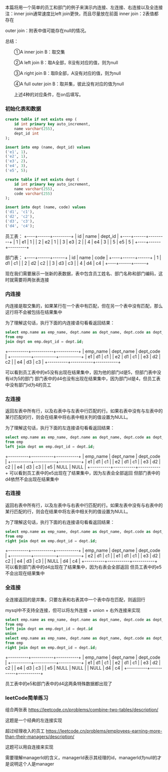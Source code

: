 
本篇将用一个简单的员工和部门的例子来演示内连接、左连接、右连接以及全连接
注：inner join通常速度比left join更快，而且尽量放在前面
inner join：2表值都存在

outer join：附表中值可能存在null的情况。

总结：

　　①A inner join B：取交集

　　②A left join B：取A全部，B没有对应的值，则为null

　　③A right join B：取B全部，A没有对应的值，则为null

　　④A full outer join B：取并集，彼此没有对应的值为null

　　上述4种的对应条件，在on后填写。

### 初始化表和数据
```sql
create table if not exists emp (
    id int primary key auto_increment,
    name varchar(255),
    dept_id int
);

insert into emp (name, dept_id) values
('e1', 1),
('e2', 1),
('e3', 2),
('e4', 3),
('e5', 5);

create table if not exists dept (
    id int primary key auto_increment,
    name varchar(255),
    code varchar(255)
);

insert into dept (name, code) values
('d1', 'c1'),
('d2', 'c2'),
('d3', 'c3'),
('d4', 'c4');
```

员工表：
+----+------+---------+
| id | name | dept_id |
+----+------+---------+
|  1 | e1   |       1 |
|  2 | e2   |       1 |
|  3 | e3   |       2 |
|  4 | e4   |       3 |
|  5 | e5   |       5 |
+----+------+---------+

部门表：
+----+------+------+
| id | name | code |
+----+------+------+
|  1 | d1   | c1   |
|  2 | d2   | c2   |
|  3 | d3   | c3   |
|  4 | d4   | c4   |
+----+------+------+

现在我们需要展示一张新的表数据，表中包含员工姓名、部门名称和部门编码，这时就需要将两张表连接
### 内连接

内连接是取交集的，如果某行在一个表中有匹配，但在另一个表中没有匹配，那么这行将不会被包括在结果集中

为了理解这句话，执行下面的内连接语句看看返回结果：
```sql
select emp.name as emp_name, dept.name as dept_name, dept.code as dept_code
from emp
join dept on emp.dept_id = dept.id;
```
+----------+-----------+-----------+
| emp_name | dept_name | dept_code |
+----------+-----------+-----------+
| e1       | d1        | c1        |
| e2       | d1        | c1        |
| e3       | d2        | c2        |
| e4       | d3        | c3        |
+----------+-----------+-----------+

可以看到员工表中的e5没有出现在结果集中，因为他的部门id是5，但部门表中没有id为5的部门
部门表中的d4也没有出现在结果集中，因为部门id是4，但员工表中没有部门id为4的员工

### 左连接
返回左表中所有行，以及右表中与左表中行匹配的行。如果右表中没有与左表中的某行匹配的行，则会在结果中将右表中相关列的值设置为NULL。

为了理解这句话，执行下面的左连接语句看看返回结果：
```sql
select emp.name as emp_name, dept.name as dept_name, dept.code as dept_code
from emp
left join dept on emp.dept_id = dept.id;
```
+----------+-----------+-----------+
| emp_name | dept_name | dept_code |
+----------+-----------+-----------+
| e1       | d1        | c1        |
| e2       | d1        | c1        |
| e3       | d2        | c2        |
| e4       | d3        | c3        |
| e5       | NULL      | NULL      |
+----------+-----------+-----------+
可以看到员工表中的e5出现在了结果集中，因为左表会全部返回
但部门表中的d4依然不会出现在结果集中

### 右连接
返回右表中所有行，以及左表中与右表中行匹配的行。如果左表中没有与右表中的某行匹配的行，则会在结果中将左表中相关列的值设置为NULL。

为了理解这句话，执行下面的右连接语句看看返回结果：
```sql
select emp.name as emp_name, dept.name as dept_name, dept.code as dept_code
from emp
right join dept on emp.dept_id = dept.id;
```
+----------+-----------+-----------+
| emp_name | dept_name | dept_code |
+----------+-----------+-----------+
| e2       | d1        | c1        |
| e1       | d1        | c1        |
| e3       | d2        | c2        |
| e4       | d3        | c3        |
| NULL     | d4        | c4        |
+----------+-----------+-----------+
可以看到部门表中的d4出现在了结果集中，因为右表会全部返回
但员工表中的e5不会出现在结果集中

### 全连接
全连接返回的是并集，只要左表和右表其中一个表中存在匹配，则返回行

mysql中不支持全连接，但可以将左外连接 + union + 右外连接来实现

```sql
select emp.name as emp_name, dept.name as dept_name, dept.code as dept_code
from emp
left join dept on emp.dept_id = dept.id
union
select emp.name as emp_name, dept.name as dept_name, dept.code as dept_code
from emp
right join dept on emp.dept_id = dept.id;
```

+----------+-----------+-----------+
| emp_name | dept_name | dept_code |
+----------+-----------+-----------+
| e1       | d1        | c1        |
| e2       | d1        | c1        |
| e3       | d2        | c2        |
| e4       | d3        | c3        |
| e5       | NULL      | NULL      |
| NULL     | d4        | c4        |
+----------+-----------+-----------+

员工表中的e5和部门表中的d4这两条特殊数据都出现了

### leetCode简单练习
组合两张表 https://leetcode.cn/problems/combine-two-tables/description/

这题是一个经典的左连接实现

超过经理收入的员工 https://leetcode.cn/problems/employees-earning-more-than-their-managers/description/

这题可以用自连接来实现

需要理解managerId的含义，managerId表示其经理的id，managerId为null的才是说明这个人是manager

